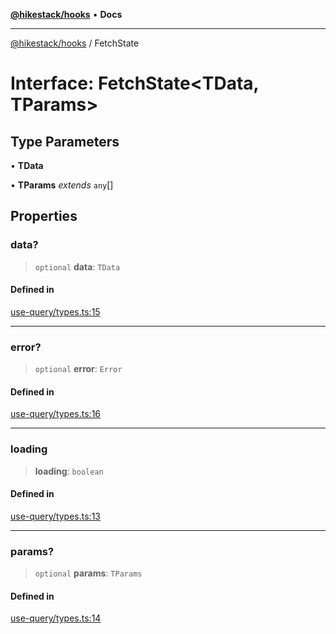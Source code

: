[**@hikestack/hooks**](/official/reference/hooks/index.md) • **Docs**

***

[@hikestack/hooks](/official/reference/hooks/globals.md) / FetchState

# Interface: FetchState\<TData, TParams\>

## Type Parameters

• **TData**

• **TParams** *extends* `any`[]

## Properties

### data?

> `optional` **data**: `TData`

#### Defined in

[use-query/types.ts:15](https://github.com/hikestack/hike/blob/928de04fa91eff5cc11ce6874f171775c7eb9f5a/packages/hooks/src/use-query/types.ts#L15)

***

### error?

> `optional` **error**: `Error`

#### Defined in

[use-query/types.ts:16](https://github.com/hikestack/hike/blob/928de04fa91eff5cc11ce6874f171775c7eb9f5a/packages/hooks/src/use-query/types.ts#L16)

***

### loading

> **loading**: `boolean`

#### Defined in

[use-query/types.ts:13](https://github.com/hikestack/hike/blob/928de04fa91eff5cc11ce6874f171775c7eb9f5a/packages/hooks/src/use-query/types.ts#L13)

***

### params?

> `optional` **params**: `TParams`

#### Defined in

[use-query/types.ts:14](https://github.com/hikestack/hike/blob/928de04fa91eff5cc11ce6874f171775c7eb9f5a/packages/hooks/src/use-query/types.ts#L14)
